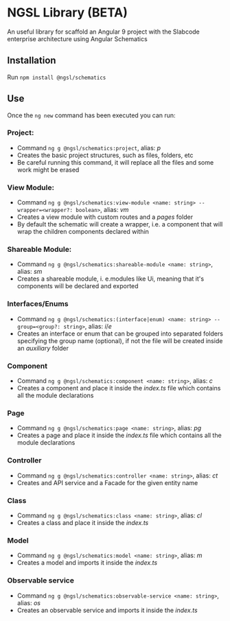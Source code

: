 #  NGSL Library (BETA)

An useful library for scaffold an Angular 9 project with the Slabcode enterprise architecture using Angular Schematics

## Installation
Run ```npm install @ngsl/schematics```

## Use
Once the ```ng new``` command has been executed you can run:

### Project: 
- Command ```ng g @ngsl/schematics:project```, alias: _p_
- Creates the basic project structures, such as files, folders, etc
- Be careful running this command, it will replace all the files and some work might be erased

### View Module: 
- Command ```ng g @ngsl/schematics:view-module <name: string> --wrapper=<wrapper?: boolean>```, alias: _vm_
- Creates a view module with custom routes and a _pages_ folder
- By default the schematic will create a wrapper, i.e. a component that will wrap the children components declared within

### Shareable Module: 
- Command ```ng g @ngsl/schematics:shareable-module <name: string>```, alias: _sm_
- Creates a shareable module, i. e.modules like Ui, meaning that it's components will be declared and exported

### Interfaces/Enums
- Command ```ng g @ngsl/schematics:(interface|enum) <name: string> --group=<group?: string>```, alias: _i_/_e_
- Creates an interface or enum that can be grouped into separated folders specifying the group name (optional), if not the file will be created inside an _auxiliary_ folder

### Component
- Command ```ng g @ngsl/schematics:component <name: string>```, alias: _c_
- Creates a component and place it inside the _index.ts_ file which contains all the module declarations

### Page
- Command ```ng g @ngsl/schematics:page <name: string>```, alias: _pg_
- Creates a page and place it inside the _index.ts_ file which contains all the module declarations

### Controller
- Command ```ng g @ngsl/schematics:controller <name: string>```, alias: _ct_
- Creates and API service and a Facade for the given entity name

### Class
- Command ```ng g @ngsl/schematics:class <name: string>```, alias: _cl_
- Creates a class and place it inside the _index.ts_

### Model
- Command ```ng g @ngsl/schematics:model <name: string>```, alias: _m_
- Creates a model and imports it inside the _index.ts_

### Observable service
- Command ```ng g @ngsl/schematics:observable-service <name: string>```, alias: _os_
- Creates an observable service and imports it inside the _index.ts_